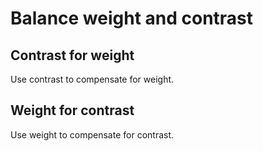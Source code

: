 # Balance weight and contrast

## Contrast for weight

Use contrast to compensate for weight.

## Weight for contrast

Use weight to compensate for contrast.
